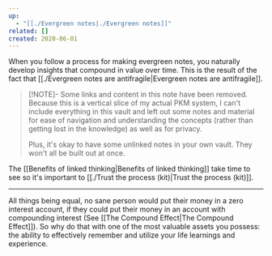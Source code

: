 ```yaml
---
up:
  - "[[./Evergreen notes|./Evergreen notes]]"
related: []
created: 2020-06-01
---
```

When you follow a process for making evergreen notes, you naturally develop insights that compound in value over time. This is the result of the fact that [[./Evergreen notes are antifragile|Evergreen notes are antifragile]].

> [!NOTE]- Some links and content in this note have been removed.
> Because this is a vertical slice of my actual PKM system, I can't include everything in this vault and left out some notes and material for ease of navigation and understanding the concepts (rather than getting lost in the knowledge) as well as for privacy. 
>  
> Plus, it's okay to have some unlinked notes in your own vault. They won't all be built out at once.

The [[Benefits of linked thinking|Benefits of linked thinking]] take time to see so it's important to [[./Trust the process (kit)|Trust the process (kit)]]. 

---
All things being equal, no sane person would put their money in a zero interest account, if they could put their money in an account with compounding interest (See [[The Compound Effect|The Compound Effect]]). So why do that with one of the most valuable assets you possess: the ability to effectively remember and utilize your life learnings and experience. 
